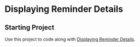 # Displaying Reminder Details

## Starting Project

Use this project to code along with [Displaying Reminder Details](https://developer.apple.com/tutorials/app-dev-training/displaying-reminder-details).